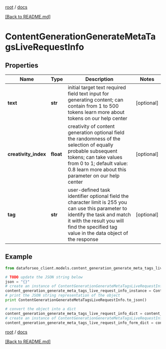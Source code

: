 [root](./../ "root") / [docs](./ "docs")

[[Back to README.md]](./../README.md "[Back to README.md]")

# ContentGenerationGenerateMetaTagsLiveRequestInfo

## Properties

Name | Type | Description | Notes
------------ | ------------- | ------------- | -------------
**text** | **str** | initial target text required field text input for generating content; can contain from 1 to 500 tokens learn more about tokens on our help center | [optional]
**creativity_index** | **float** | creativity of content generation optional field the randomness of the selection of equally probable subsequent tokens; can take values from 0 to 1; default value: 0.8 learn more about this parameter on our help center | [optional]
**tag** | **str** | user-defined task identifier optional field the character limit is 255 you can use this parameter to identify the task and match it with the result you will find the specified tag value in the data object of the response | [optional]

## Example

```python
from dataforseo_client.models.content_generation_generate_meta_tags_live_request_info import ContentGenerationGenerateMetaTagsLiveRequestInfo

# TODO update the JSON string below
json = "{}"
# create an instance of ContentGenerationGenerateMetaTagsLiveRequestInfo from a JSON string
content_generation_generate_meta_tags_live_request_info_instance = ContentGenerationGenerateMetaTagsLiveRequestInfo.from_json(json)
# print the JSON string representation of the object
print ContentGenerationGenerateMetaTagsLiveRequestInfo.to_json()

# convert the object into a dict
content_generation_generate_meta_tags_live_request_info_dict = content_generation_generate_meta_tags_live_request_info_instance.to_dict()
# create an instance of ContentGenerationGenerateMetaTagsLiveRequestInfo from a dict
content_generation_generate_meta_tags_live_request_info_form_dict = content_generation_generate_meta_tags_live_request_info.from_dict(content_generation_generate_meta_tags_live_request_info_dict)
```

  

[root](./../ "root") / [docs](./ "docs")

[[Back to README.md]](./../README.md "[Back to README.md]")